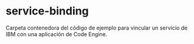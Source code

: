 # service-binding
Carpeta contenedora del código de ejemplo para vincular un servicio de IBM con una aplicación de Code Engine.